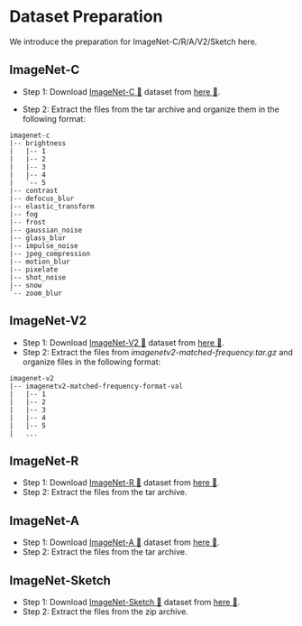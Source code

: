 # Dataset Preparation
We introduce the preparation for ImageNet-C/R/A/V2/Sketch here.

## ImageNet-C
- Step 1: Download [ImageNet-C 🔗](https://github.com/hendrycks/robustness) dataset from [here 🔗](https://zenodo.org/record/2235448#.YpCSLxNBxAc). 

- Step 2: Extract the files from the tar archive and organize them in the following format:

```
imagenet-c
|-- brightness
|   |-- 1
|   |-- 2
|   |-- 3
|   |-- 4
|   `-- 5
|-- contrast
|-- defocus_blur
|-- elastic_transform
|-- fog
|-- frost
|-- gaussian_noise
|-- glass_blur
|-- impulse_noise
|-- jpeg_compression
|-- motion_blur
|-- pixelate
|-- shot_noise
|-- snow
`-- zoom_blur
```

## ImageNet-V2
- Step 1: Download [ImageNet-V2 🔗](https://github.com/modestyachts/ImageNetV2) dataset from [here 🔗](https://huggingface.co/datasets/vaishaal/ImageNetV2/tree/main). 
- Step 2: Extract the files from _imagenetv2-matched-frequency.tar.gz_ and organize files in the following format:
```
imagenet-v2
|-- imagenetv2-matched-frequency-format-val
|   |-- 1
|   |-- 2
|   |-- 3
|   |-- 4
|   |-- 5
|   ...
```

## ImageNet-R
- Step 1: Download [ImageNet-R 🔗](https://github.com/hendrycks/imagenet-r) dataset from [here 🔗](https://people.eecs.berkeley.edu/~hendrycks/imagenet-r.tar). 
- Step 2: Extract the files from the tar archive.

## ImageNet-A
- Step 1: Download [ImageNet-A 🔗](https://github.com/hendrycks/natural-adv-examples) dataset from [here 🔗](https://people.eecs.berkeley.edu/~hendrycks/imagenet-a.tar). 
- Step 2: Extract the files from the tar archive.

## ImageNet-Sketch
- Step 1: Download [ImageNet-Sketch 🔗](https://github.com/HaohanWang/ImageNet-Sketch) dataset from [here 🔗](https://drive.google.com/file/d/1Mj0i5HBthqH1p_yeXzsg22gZduvgoNeA/view). 
- Step 2: Extract the files from the zip archive.